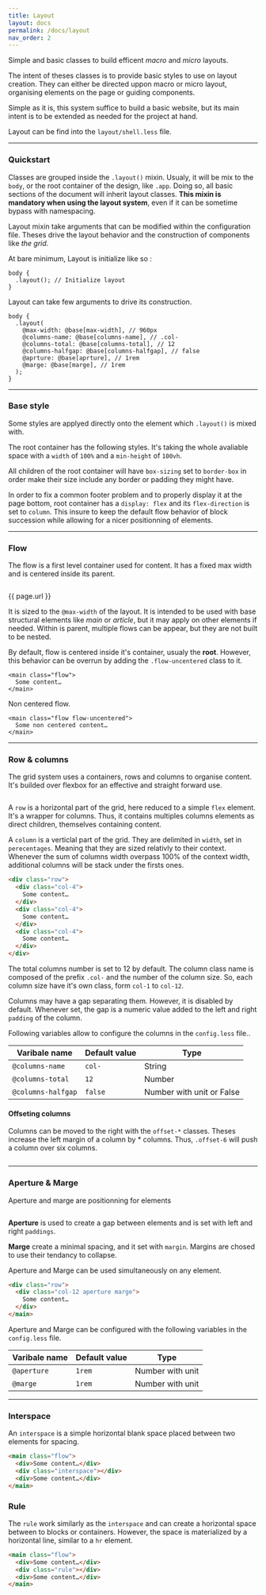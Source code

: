 ```yaml
---
title: Layout
layout: docs
permalink: /docs/layout
nav_order: 2
---
```


<p class="headline">Simple and basic classes to build efficent <em>macro</em> and <em>micro</em> layouts.</p>

The intent of theses classes is to provide basic styles to use on layout creation. They can either be directed uppon macro or micro layout, organising elements on the page or guiding components.

Simple as it is, this system suffice to build a basic website, but its main intent is to be extended as needed for the project at hand.

Layout can be find into the `layout/shell.less` file.

****

### Quickstart

Classes are grouped inside the `.layout()` mixin. Usualy, it will be mix to the `body`, or the root container of the design, like `.app`. Doing so, all basic sections of the document will inherit layout classes. **This mixin is mandatory when using the layout system**, even if it can be sometime bypass with namespacing.

Layout mixin take arguments that can be modified within the configuration file. Theses drive the layout behavior and the construction of components like *the grid*.

At bare minimum, Layout is initialize like so :
```` less
body {
  .layout(); // Initialize layout
}
````

Layout can take few arguments to drive its construction.

```` less
body {
  .layout(
    @max-width: @base[max-width], // 960px
    @columns-name: @base[columns-name], // .col-
    @columns-total: @base[columns-total], // 12
    @columns-halfgap: @base[columns-halfgap], // false
    @aprture: @base[aprture], // 1rem
    @marge: @base[marge], // 1rem
  );
}
````

****

### Base style

<p class="lead">Some styles are applyed directly onto the element which <code>.layout()</code> is mixed with.</p>

The root container has the following styles. It's taking the whole avaliable space with a `width` of `100%` and a `min-height` of `100vh`.

All children of the root container will have `box-sizing` set to `border-box` in order make their size include any border or padding they might have.

In order to fix a common footer problem and to properly display it at the page bottom, root container has a `display: flex` and its `flex-direction` is set to `column`. This insure to keep the default flow behavior of block succession while allowing for a nicer positionning of elements.

****

### Flow

<p class="lead">The flow is a first level container used for content. It has a fixed max width and is centered inside its parent.</p>

<figure class="figure">
  <img class="figure-image" src="{{ page.url | append: '/flow@2x.png' | relative_url }}" alt="">
</figure>

{{ page.url }}

It is sized to the `@max-width` of the layout. It is intended to be used with base structural elements like *main* or *article*, but it may apply on other elements if needed. Within is parent, multiple flows can be appear, but they are not built to be nested.

By default, flow is centered inside it's container, usualy the **root**. However, this behavior can be overrun by adding the `.flow-uncentered` class to it.

````
<main class="flow">
  Some content…
</main>
````

Non centered flow.
````
<main class="flow flow-uncentered">
  Some non centered content…
</main>
````

****


### Row & columns

<p class="lead">The grid system uses a containers, rows and columns to organise content. It's builded over flexbox for an effective and straight forward use.</p>

<figure class="figure">
  <img class="figure-image" src="{{ page.url | append: '/row@2x.png' | relative_url }}" alt="">
</figure>

A `row` is a horizontal part of the grid, here reduced to a simple `flex` element. It's a wrapper for columns. Thus, it contains multiples columns elements as direct children, themselves containing content.

A `column` is a verticlal part of the grid. They are delimited in `width`, set in `perecentages`. Meaning that they are sized relativly to their context. Whenever the sum of columns width  overpass 100% of the context width, additional columns will be stack under the firsts ones.

```` html
<div class="row">
  <div class="col-4">
    Some content…
  </div>
  <div class="col-4">
    Some content…
  </div>
  <div class="col-4">
    Some content…
  </div>
</div>
````

The total columns number is set to 12 by default. The column class name is composed of the prefix `.col-` and the number of the column size. So, each column size have it's own class, form `col-1` to `col-12`.

Columns may have a gap separating them. However, it is disabled by default. Whenever set, the gap is a numeric value added to the left and right `padding` of the column.

Following variables allow to configure the columns in the `config.less` file..

| Varibale name | Default value | Type |
| ------------- | ------------- | ---- |
| `@columns-name` | `col-` | String |
| `@columns-total` | `12` | Number  |
| `@columns-halfgap` | `false` | Number with unit or False  |

#### Offseting columns

Columns can be moved to the right with the `offset-*` classes. Theses increase the left margin of a column by * columns. Thus, `.offset-6` will push a column over six columns.

<figure class="figure">
  <img class="figure-image" src="{{ page.url | append: '/offset@2x.png' | relative_url }}" alt="">
</figure>


****


### Aperture & Marge

<p class="lead">Aperture and marge are positionning for elements</p>

<figure class="figure">
  <img class="figure-image" src="{{ page.url | append: '/aperture@2x.png' | relative_url }}" alt="">
</figure>

**Aperture** is used to create a gap between elements and is set with left and right `paddings`.

**Marge** create a minimal spacing, and it set with `margin`. Margins are chosed to use their tendancy to collapse.

Aperture and Marge can be used simultaneously on any element.

```` html
<div class="row">
  <div class="col-12 aperture marge">
    Some content…
  </div>
</main>
````

Aperture and Marge can be configured with the following variables in the `config.less` file.

| Varibale name | Default value | Type |
| ------------- | ------------- | ---- |
| `@aperture` | `1rem` | Number with unit |
| `@marge` | `1rem` | Number with unit  |


****

### Interspace

An `interspace` is a simple horizontal blank space placed between two elements for spacing.

```` html
<main class="flow">
  <div>Some content…</div>
  <div class="interspace"></div>
  <div>Some content…</div>
</main>
````

### Rule

The `rule` work similarly as the `interspace` and can create a horizontal space between to blocks or containers. However, the space is materialized by a horizontal line, similar to a `hr` element.

```` html
<main class="flow">
  <div>Some content…</div>
  <div class="rule"></div>
  <div>Some content…</div>
</main>
````
